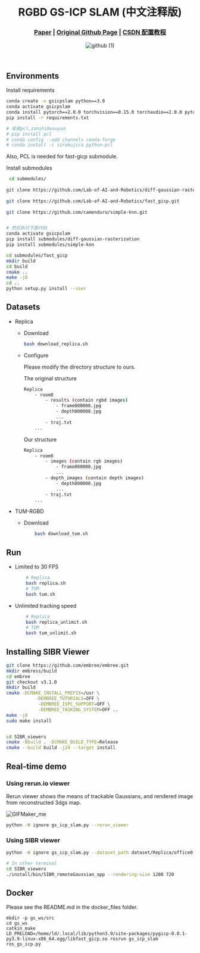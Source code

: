 [comment]: <> (# RGBD GS-ICP SLAM)

<!-- PROJECT LOGO -->

<p align="center">

  <h1 align="center"> RGBD GS-ICP SLAM (中文注释版)
  </h1>

[comment]: <> (  <h2 align="center">PAPER</h2>)
  <h3 align="center">
  <a href="https://arxiv.org/pdf/2403.12550.pdf">Paper</a> 
  | <a href="https://github.com/Lab-of-AI-and-Robotics/GS_ICP_SLAM">Original Github Page</a>
  | <a href="https://blog.csdn.net/gwplovekimi/article/details/137587778?spm=1001.2014.3001.5501">CSDN 配置教程</a>
  </h3>
  <div align="center"></div>

<div align=center>

![github (1)](https://github.com/Lab-of-AI-and-Robotics/GS_ICP_SLAM/assets/34827206/5722e8f4-165d-4093-8064-a7ed5d9ea008)

</div>

<br>


## Environments
Install requirements
```bash
conda create -n gsicpslam python==3.9
conda activate gsicpslam
conda install pytorch==2.0.0 torchvision==0.15.0 torchaudio==2.0.0 pytorch-cuda=11.8 -c pytorch -c nvidia
pip install -r requirements.txt

# 安装pcl,zanshibuxuyao
# pip install pcl
# conda config --add channels conda-forge
# conda install -c sirokujira python-pcl  
```
Also, PCL is needed for fast-gicp submodule.

Install submodules

```bash
 cd submodules/
 
git clone https://github.com/Lab-of-AI-and-Robotics/diff-gaussian-rasterization.git
 
git clone https://github.com/Lab-of-AI-and-Robotics/fast_gicp.git
 
git clone https://github.com/camenduru/simple-knn.git


# 然后执行下面代码
conda activate gsicpslam
pip install submodules/diff-gaussian-rasterization
pip install submodules/simple-knn

cd submodules/fast_gicp
mkdir build
cd build
cmake ..
make -j8
cd ..
python setup.py install --user
```


## Datasets

- Replica
  - Download
    ```bash
    bash download_replica.sh
    ```
  - Configure
  
    Please modify the directory structure to ours.

    The original structure
    ```bash
    Replica
        - room0
            - results (contain rgbd images)
                - frame000000.jpg
                - depth000000.jpg
                ...
            - traj.txt
        ...
    ```
    Our structure
    ```bash
    Replica
        - room0
            - images (contain rgb images)
                - frame000000.jpg
                ...
            - depth_images (contain depth images)
                - depth000000.jpg
                ...
            - traj.txt
        ...
    ```    

- TUM-RGBD
  - Download
    ```bash
        bash download_tum.sh
    ```

## Run
- Limited to 30 FPS
    ```bash
        # Replica
        bash replica.sh
        # TUM
        bash tum.sh
    ```

- Unlimited tracking speed
    ```bash
        # Replica
        bash replica_unlimit.sh
        # TUM
        bash tum_unlimit.sh
    ```

## Installing SIBR Viewer
```bash
git clone https://github.com/embree/embree.git
mkdir embress/build
cd embree
git checkout v3.1.0
mkdir build
cmake -DCMAKE_INSTALL_PREFIX=/usr \
           -DEMBREE_TUTORIALS=OFF \
			-DEMBREE_ISPC_SUPPORT=OFF \
			-DEMBREE_TASKING_SYSTEM=OFF ..
make -j8
sudo make install


cd SIBR_viewers
cmake -Bbuild . -DCMAKE_BUILD_TYPE=Release
cmake --build build -j24 --target install
```

## Real-time demo
### Using rerun.io viewer

Rerun viewer shows the means of trackable Gaussians, and rendered image from reconstructed 3dgs map.

![GIFMaker_me](https://github.com/Lab-of-AI-and-Robotics/GS_ICP_SLAM/assets/34827206/b4715071-2e4a-4d17-b7a2-612bbd32dbd0)

```bash
python -W ignore gs_icp_slam.py --rerun_viewer
```


### Using SIBR viewer
```bash
python -W ignore gs_icp_slam.py --dataset_path dataset/Replica/office0 --verbose

# In other terminal
cd SIBR_viewers
./install/bin/SIBR_remoteGaussian_app --rendering-size 1280 720
```

## Docker
Please see the README.md in the docker_files folder.


```
mkdir -p gs_ws/src
cd gs_ws
catkin_make
LD_PRELOAD=/home/ld/.local/lib/python3.9/site-packages/pygicp-0.0.1-py3.9-linux-x86_64.egg/libfast_gicp.so rosrun gs_icp_slam ros_gs_icp.py

```